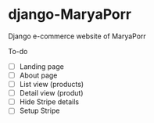# django-MaryaPorr
Django e-commerce website of MaryaPorr

To-do
- [ ] Landing page
- [ ] About page
- [ ] List view (products)
- [ ] Detail view (produt)
- [ ] Hide Stripe details
- [ ] Setup Stripe
